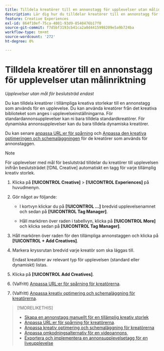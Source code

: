 ```yaml
---
title: Tilldela kreatörer till en annonstagg för upplevelser utan målinriktning
description: Lär dig hur du tilldelar kreatörer till en annonstagg för en viss kreativ storlek.
feature: Creative Experiences
exl-id: 864f10ef-75ca-4081-93d9-8540476b17f0
source-git-commit: f7d5bf3193cb41ca2a0d4415998209e5a9b724ba
workflow-type: tm+mt
source-wordcount: '272'
ht-degree: 0%

---
```


# Tilldela kreatörer till en annonstagg för upplevelser utan målinriktning

*Upplevelser utan mål för beslutsträd endast*

Du kan tilldela kreatörer i tillämpliga kreativa storlekar till en annonstagg som används för en upplevelse. Du kan använda kreatörer från det kreativa biblioteket som anges i upplevelseinställningarna. För standardannonsupplevelser kan ni bara tilldela standardkreatörer. För dynamiska annonsupplevelser kan du bara tilldela dynamiska kreatörer.<!-- Clarify what this does. It adds the image to the experience, but how does optimization work with multiple ad tags? -->

Du kan senare [anpassa URL:er för spårning](experience-tracking-urls-no-targeting.md) och [Anpassa den kreativa optimeringen och schemaläggningen](experience-optimization-scheduling-no-targeting.md) för de kreatörer som används för annonstaggen.

>[!NOTE]
>
>För upplevelser med mål för beslutsträd tilldelar du kreatörer till upplevelsen inifrån beslutsträdet [!DNL Creative] automatiskt en tagg för varje tillämplig kreativ storlek.

1. Klicka på **[!UICONTROL Creative]** > **[!UICONTROL Experiences]** på huvudmenyn.

1. Gör något av följande:

   * I kortvyn klickar du på **[!UICONTROL ...]** bredvid upplevelsenamnet och sedan på **[!UICONTROL Tag Manager]**.

   * Håll markören över raden i tabellvyn, klicka på **[!UICONTROL More]** och klicka sedan på **[!UICONTROL Tag Manager]**.

1. Håll markören över raden för den tillämpliga annonstaggen och klicka på **[!UICONTROL + Add Creatives]**. <!-- Tag Manager has only a list view, but no card view, as of 2/2. -->

1. Markera kryssrutan bredvid varje kreatör som ska läggas till.

   Endast kreatörer av relevant typ för upplevelsen (standard eller dynamiskt) listas.

1. Klicka på **[!UICONTROL Add Creatives]**.

1. (Valfritt) [Anpassa URL:er för spårning för kreatörerna](experience-tracking-urls-no-targeting.md).

1. (Valfritt) [Anpassa kreativ optimering och schemaläggning för kreatörerna](experience-optimization-scheduling-no-targeting.md).

>[!MORELIKETHIS]
>* [Skapa en annonstagg manuellt för en tillämplig kreativ storlek](experience-tag-create-manually.md)
>* [Anpassa URL:er för spårning för kreatörerna](experience-tracking-urls-no-targeting.md).
>* [Anpassa kreativ optimering och schemaläggning för kreatörerna](experience-optimization-scheduling-no-targeting.md)
>* [Anpassa omkodningsalternativ för en videoannons &#x200B;](experience-tag-video-transcoding.md)
>* [Exportera och implementera en annonsupplevelsetagg för en liveupplevelse](experience-tag-export.md)
